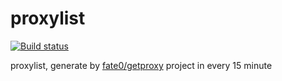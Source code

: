 # proxylist


[![Build status](https://api.travis-ci.org/fate0/proxylist.svg?branch=build)](https://secure.travis-ci.org/fate0/proxylist)

proxylist, generate by [fate0/getproxy](https://github.com/fate0/getproxy) project in every 15 minute
